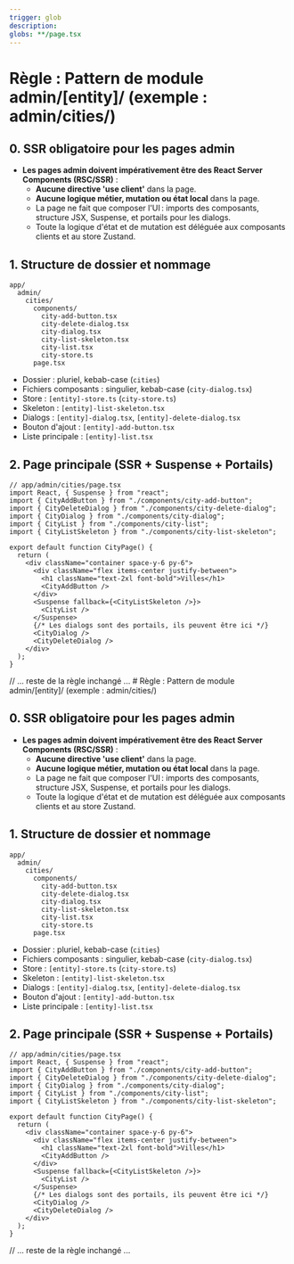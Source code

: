 ```yaml
---
trigger: glob
description:
globs: **/page.tsx
---
```


# Règle : Pattern de module admin/[entity]/ (exemple : admin/cities/)

## 0. SSR obligatoire pour les pages admin

- **Les pages admin doivent impérativement être des React Server Components (RSC/SSR)** :
    - **Aucune directive 'use client'** dans la page.
    - **Aucune logique métier, mutation ou état local** dans la page.
    - La page ne fait que composer l'UI : imports des composants, structure JSX, Suspense, et portails pour les dialogs.
    - Toute la logique d'état et de mutation est déléguée aux composants clients et au store Zustand.

## 1. Structure de dossier et nommage

```
app/
  admin/
    cities/
      components/
        city-add-button.tsx
        city-delete-dialog.tsx
        city-dialog.tsx
        city-list-skeleton.tsx
        city-list.tsx
        city-store.ts
      page.tsx
```

- Dossier : pluriel, kebab-case (`cities`)
- Fichiers composants : singulier, kebab-case (`city-dialog.tsx`)
- Store : `[entity]-store.ts` (`city-store.ts`)
- Skeleton : `[entity]-list-skeleton.tsx`
- Dialogs : `[entity]-dialog.tsx`, `[entity]-delete-dialog.tsx`
- Bouton d'ajout : `[entity]-add-button.tsx`
- Liste principale : `[entity]-list.tsx`

## 2. Page principale (SSR + Suspense + Portails)

```tsx
// app/admin/cities/page.tsx
import React, { Suspense } from "react";
import { CityAddButton } from "./components/city-add-button";
import { CityDeleteDialog } from "./components/city-delete-dialog";
import { CityDialog } from "./components/city-dialog";
import { CityList } from "./components/city-list";
import { CityListSkeleton } from "./components/city-list-skeleton";

export default function CityPage() {
  return (
    <div className="container space-y-6 py-6">
      <div className="flex items-center justify-between">
        <h1 className="text-2xl font-bold">Villes</h1>
        <CityAddButton />
      </div>
      <Suspense fallback={<CityListSkeleton />}>
        <CityList />
      </Suspense>
      {/* Les dialogs sont des portails, ils peuvent être ici */}
      <CityDialog />
      <CityDeleteDialog />
    </div>
  );
}
```

// ... reste de la règle inchangé ... # Règle : Pattern de module admin/[entity]/ (exemple : admin/cities/)

## 0. SSR obligatoire pour les pages admin

- **Les pages admin doivent impérativement être des React Server Components (RSC/SSR)** :
    - **Aucune directive 'use client'** dans la page.
    - **Aucune logique métier, mutation ou état local** dans la page.
    - La page ne fait que composer l'UI : imports des composants, structure JSX, Suspense, et portails pour les dialogs.
    - Toute la logique d'état et de mutation est déléguée aux composants clients et au store Zustand.

## 1. Structure de dossier et nommage

```
app/
  admin/
    cities/
      components/
        city-add-button.tsx
        city-delete-dialog.tsx
        city-dialog.tsx
        city-list-skeleton.tsx
        city-list.tsx
        city-store.ts
      page.tsx
```

- Dossier : pluriel, kebab-case (`cities`)
- Fichiers composants : singulier, kebab-case (`city-dialog.tsx`)
- Store : `[entity]-store.ts` (`city-store.ts`)
- Skeleton : `[entity]-list-skeleton.tsx`
- Dialogs : `[entity]-dialog.tsx`, `[entity]-delete-dialog.tsx`
- Bouton d'ajout : `[entity]-add-button.tsx`
- Liste principale : `[entity]-list.tsx`

## 2. Page principale (SSR + Suspense + Portails)

```tsx
// app/admin/cities/page.tsx
import React, { Suspense } from "react";
import { CityAddButton } from "./components/city-add-button";
import { CityDeleteDialog } from "./components/city-delete-dialog";
import { CityDialog } from "./components/city-dialog";
import { CityList } from "./components/city-list";
import { CityListSkeleton } from "./components/city-list-skeleton";

export default function CityPage() {
  return (
    <div className="container space-y-6 py-6">
      <div className="flex items-center justify-between">
        <h1 className="text-2xl font-bold">Villes</h1>
        <CityAddButton />
      </div>
      <Suspense fallback={<CityListSkeleton />}>
        <CityList />
      </Suspense>
      {/* Les dialogs sont des portails, ils peuvent être ici */}
      <CityDialog />
      <CityDeleteDialog />
    </div>
  );
}
```

// ... reste de la règle inchangé ...
